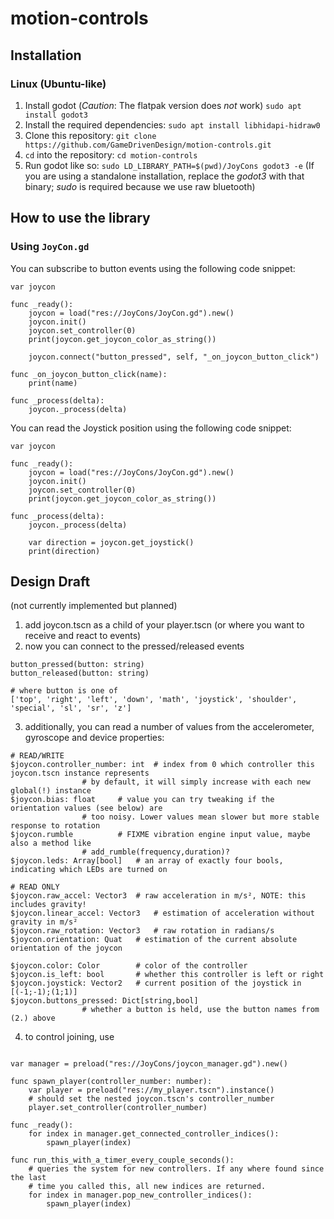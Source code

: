 # motion-controls


## Installation

### Linux (Ubuntu-like)

1. Install godot (*Caution*: The flatpak version does *not* work) `sudo apt install godot3`
2. Install the required dependencies: `sudo apt install libhidapi-hidraw0`
3. Clone this repository: `git clone https://github.com/GameDrivenDesign/motion-controls.git`
4. `cd` into the repository: `cd motion-controls`
5. Run godot like so: `sudo LD_LIBRARY_PATH=$(pwd)/JoyCons godot3 -e` (If you are using a standalone installation, replace the *godot3* with that binary; *sudo* is required because we use raw bluetooth)

## How to use the library

### Using `JoyCon.gd`

You can subscribe to button events using the following code snippet:

```gdscript
var joycon

func _ready():
	joycon = load("res://JoyCons/JoyCon.gd").new()
	joycon.init()
	joycon.set_controller(0)
	print(joycon.get_joycon_color_as_string())
	
	joycon.connect("button_pressed", self, "_on_joycon_button_click")

func _on_joycon_button_click(name):
	print(name)
	
func _process(delta):
	joycon._process(delta)
```

You can read the Joystick position using the following code snippet:

```gdscript
var joycon

func _ready():
	joycon = load("res://JoyCons/JoyCon.gd").new()
	joycon.init()
	joycon.set_controller(0)
	print(joycon.get_joycon_color_as_string())

func _process(delta):
	joycon._process(delta)
	
	var direction = joycon.get_joystick()
	print(direction)
```

## Design Draft
(not currently implemented but planned)

1. add joycon.tscn as a child of your player.tscn (or where you want to receive and react to events)
2. now you can connect to the pressed/released events
```gdscript
button_pressed(button: string)
button_released(button: string)

# where button is one of
['top', 'right', 'left', 'down', 'math', 'joystick', 'shoulder', 'special', 'sl', 'sr', 'z']
```

3. additionally, you can read a number of values from the accelerometer, gyroscope and device properties:
```gdscript
# READ/WRITE
$joycon.controller_number: int	# index from 0 which controller this joycon.tscn instance represents
				# by default, it will simply increase with each new global(!) instance
$joycon.bias: float		# value you can try tweaking if the orientation values (see below) are
				# too noisy. Lower values mean slower but more stable response to rotation
$joycon.rumble			# FIXME vibration engine input value, maybe also a method like
				# add_rumble(frequency,duration)?
$joycon.leds: Array[bool]	# an array of exactly four bools, indicating which LEDs are turned on

# READ ONLY
$joycon.raw_accel: Vector3 	# raw acceleration in m/s², NOTE: this includes gravity!
$joycon.linear_accel: Vector3 	# estimation of acceleration without gravity in m/s²
$joycon.raw_rotation: Vector3 	# raw rotation in radians/s
$joycon.orientation: Quat 	# estimation of the current absolute orientation of the joycon

$joycon.color: Color 		# color of the controller
$joycon.is_left: bool 		# whether this controller is left or right
$joycon.joystick: Vector2	# current position of the joystick in [(-1;-1);(1;1)]
$joycon.buttons_pressed: Dict[string,bool]
				# whether a button is held, use the button names from (2.) above
```
4. to control joining, use
```gdscript

var manager = preload("res://JoyCons/joycon_manager.gd").new()

func spawn_player(controller_number: number):
	var player = preload("res://my_player.tscn").instance()
	# should set the nested joycon.tscn's controller_number
	player.set_controller(controller_number)

func _ready():
	for index in manager.get_connected_controller_indices():
		spawn_player(index)

func run_this_with_a_timer_every_couple_seconds():
	# queries the system for new controllers. If any where found since the last
	# time you called this, all new indices are returned.
	for index in manager.pop_new_controller_indices():
		spawn_player(index)
```
